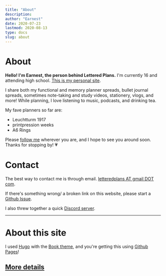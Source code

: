 ```yaml
---
title: "About"
description:
author: "Earnest"
date: 2020-07-23
lastmod: 2020-08-13
type: docs
slug: about
---
```


# About
**Hello! I'm Earnest, the person behind Lettered Plans.** I'm currently 16 and attending high school. [This is my personal site](https://earnestma.github.io/).

I share both my functional and memory planner spreads, bullet journal spreads, sometimes note-taking and study videos, stationery, vlogs, and more! While planning, I love listening to music, podcasts, and drinking tea.

My fave planners so far are:
- Leuchtturm 1917
- printpression weeks
- A6 Rings

Please [follow me](/quick-links) wherever you are, and I hope to see you around soon. Thanks for stopping by! 💗

# Contact
The best way to contact me is through email. [letteredplans AT gmail DOT com](mailto:letteredplans@gmail.com).

If there's something wrong/ a broken link on this website, please start a [Github Issue](https://github.com/letteredplans/letteredplans.github.io/issues).

I also threw together a quick [Discord server](https://discord.gg/EduyGGv).

---

# About this site

I used [Hugo](https://gohugo.io/) with the [Book theme](https://github.com/alex-shpak/hugo-book), and you're getting this using [Github Pages](https://pages.github.com/)!

## **[More details](/docs#some-details)**
